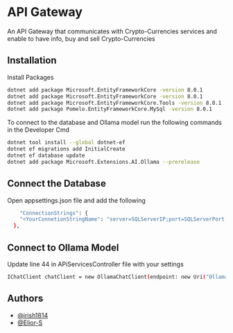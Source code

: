 
# API Gateway

An API Gateway that communicates with Crypto-Currencies services and enable to have info, buy and sell Crypto-Currencies


## Installation

Install Packages

```bash
dotnet add package Microsoft.EntityFrameworkCore -version 8.0.1
dotnet add package Microsoft.EntityFrameworkCore -version 8.0.1
dotnet add package Microsoft.EntityFrameworkCore.Tools -version 8.0.1
dotnet add package Pomelo.EntityFrameworkCore.MySql -version 8.0.1
```

To connect to the database and Ollama model run the following commands in the Developer Cmd

```bash
dotnet tool install --global dotnet-ef
dotnet ef migrations add InitialCreate
dotnet ef database update
dotnet add package Microsoft.Extensions.AI.Ollama --prerelease
```
## Connect the Database

Open appsettings.json file and add the following
```bash
    "ConnectionStrings": {
    "<YourConnetionStringName": "server=SQLServerIP;port=SQLServerPort;database=SQLServerDatabaseName;user=DatabaseUsername;password=DatabasePassword"
  },
```
## Connect to Ollama Model
Update line 44 in APiServicesController file with your settings
```bash
IChatClient chatClient = new OllamaChatClient(endpoint: new Uri("OllamaServerIP"), modelId: "ModelName:Tag");
```

## Authors

- [@irish1814](https://www.github.com/irish1814)
- [@Elior-S](https://www.github.com/Elior-S)

